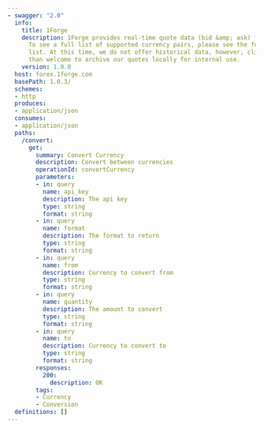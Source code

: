 ```yaml
---
- swagger: "2.0"
  info:
    title: 1Forge
    description: 1Forge provides real-time quote data (bid &amp; ask) for 240+ pairs.
      To see a full list of supported currency pairs, please see the full currency pair
      list. At this time, we do not offer historical data, however, clients are more
      than welcome to archive our quotes locally for internal use.
    version: 1.0.0
  host: forex.1forge.com
  basePath: 1.0.3/
  schemes:
  - http
  produces:
  - application/json
  consumes:
  - application/json
  paths:
    /convert:
      get:
        summary: Convert Currency
        description: Convert between currencies
        operationId: convertCurrency
        parameters:
        - in: query
          name: api_key
          description: The api key
          type: string
          format: string
        - in: query
          name: format
          description: The format to return
          type: string
          format: string
        - in: query
          name: from
          description: Currency to convert from
          type: string
          format: string
        - in: query
          name: quantity
          description: The amount to convert
          type: string
          format: string
        - in: query
          name: to
          description: Currency to convert to
          type: string
          format: string
        responses:
          200:
            description: OK
        tags:
        - Currency
        - Conversion
  definitions: []
---
```

